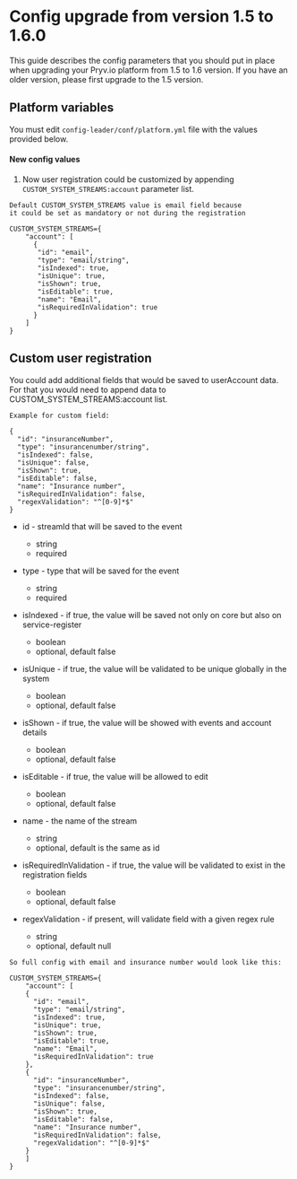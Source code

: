 
# Config upgrade from version 1.5 to 1.6.0

This guide describes the config parameters that you should put in place when upgrading your Pryv.io platform from 1.5 to 1.6 version. If you have an older version, please first upgrade to the 1.5 version.

## Platform variables

You must edit `config-leader/conf/platform.yml` file with the values provided below.  

#### New config values
1. Now user registration could be customized by appending `CUSTOM_SYSTEM_STREAMS:account` parameter list.
```
Default CUSTOM_SYSTEM_STREAMS value is email field because 
it could be set as mandatory or not during the registration

CUSTOM_SYSTEM_STREAMS={
    "account": [
      {
       "id": "email",
       "type": "email/string",
       "isIndexed": true,
       "isUnique": true,
       "isShown": true,
       "isEditable": true,
       "name": "Email",
       "isRequiredInValidation": true
      }
    ]
}
```

## Custom user registration

You could add additional fields that would be saved to userAccount data. For that you would need 
to append data to CUSTOM_SYSTEM_STREAMS:account list.
```
Example for custom field:

{
  "id": "insuranceNumber", 
  "type": "insurancenumber/string",
  "isIndexed": false,
  "isUnique": false,
  "isShown": true,
  "isEditable": false,
  "name": "Insurance number",
  "isRequiredInValidation": false,
  "regexValidation": "^[0-9]*$"
}
```

*  id - streamId that will be saved to the event
    *  string
    *  required

*  type - type that will be saved for the event
    *  string
    *  required

*  isIndexed - if true, the value will be saved not only on core but also on service-register
    *  boolean
    *  optional, default false

*  isUnique - if true, the value will be validated to be unique globally in the system
    *  boolean
    *  optional, default false

*  isShown - if true, the value will be showed with events and account details
    *  boolean
    *  optional, default false

*  isEditable - if true, the value will be allowed to edit
    *  boolean
    *  optional, default false
    
*  name - the name of the stream
    *  string
    *  optional, default is the same as id

*  isRequiredInValidation - if true, the value will be validated to exist in the registration fields
    *  boolean
    *  optional, default false

*  regexValidation - if present, will validate field with a given regex rule
    *  string
    *  optional, default null
    
```
So full config with email and insurance number would look like this:

CUSTOM_SYSTEM_STREAMS={
    "account": [
    {
      "id": "email",
      "type": "email/string",
      "isIndexed": true,
      "isUnique": true,
      "isShown": true,
      "isEditable": true,
      "name": "Email",
      "isRequiredInValidation": true
    },
    {
      "id": "insuranceNumber", 
      "type": "insurancenumber/string",
      "isIndexed": false,
      "isUnique": false,
      "isShown": true,
      "isEditable": false,
      "name": "Insurance number",
      "isRequiredInValidation": false,
      "regexValidation": "^[0-9]*$"
    }
    ]
}
```